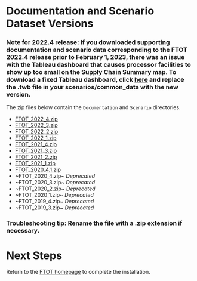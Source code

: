 # Documentation and Scenario Dataset Versions

### Note for 2022.4 release: If you downloaded supporting documentation and scenario data corresponding to the FTOT 2022.4 release prior to February 1, 2023, there was an issue with the Tableau dashboard that causes processor facilities to show up too small on the Supply Chain Summary map. To download a fixed Tableau dashboard, click [here](https://github.com/VolpeUSDOT/FTOT-Public/blob/github_pages/docs/tableau_dashboard.twb) and replace the .twb file in your scenarios/common_data with the new version.

The zip files below contain the `Documentation` and `Scenario` directories.
- [FTOT_2022_4.zip](https://www.volpe.dot.gov/our-work/FTOT/FTOT_2022_4.zip)
- [FTOT_2022_3.zip](https://www.volpe.dot.gov/our-work/FTOT/FTOT_2022_3.zip)
- [FTOT_2022_2.zip](https://www.volpe.dot.gov/our-work/FTOT/FTOT_2022_2.zip)
- [FTOT_2022_1.zip](https://www.volpe.dot.gov/our-work/FTOT/FTOT_2022_1.zip)
- [FTOT_2021_4.zip](https://www.volpe.dot.gov/our-work/FTOT/FTOT_2021_4.zip)
- [FTOT_2021_3.zip](https://www.volpe.dot.gov/our-work/FTOT/FTOT_2021_3.zip)
- [FTOT_2021_2.zip](https://www.volpe.dot.gov/our-work/FTOT/FTOT_2021_2.zip)
- [FTOT_2021_1.zip](https://www.volpe.dot.gov/our-work/FTOT/FTOT_2021_1.zip)
- [FTOT_2020_4.1.zip](https://www.volpe.dot.gov/our-work/FTOT/FTOT_2020_4_1.zip)
- ~FTOT_2020_4.zip~ _Deprecated_
- ~FTOT_2020_3.zip~ _Deprecated_
- ~FTOT_2020_2.zip~ _Deprecated_
- ~FTOT_2020_1.zip~ _Deprecated_
- ~FTOT_2019_4.zip~ _Deprecated_
- ~FTOT_2019_3.zip~ _Deprecated_

### Troubleshooting tip: Rename the file with a .zip extension if necessary. 

# Next Steps
Return to the [FTOT homepage](https://volpeusdot.github.io/FTOT-Public) to complete the installation.
